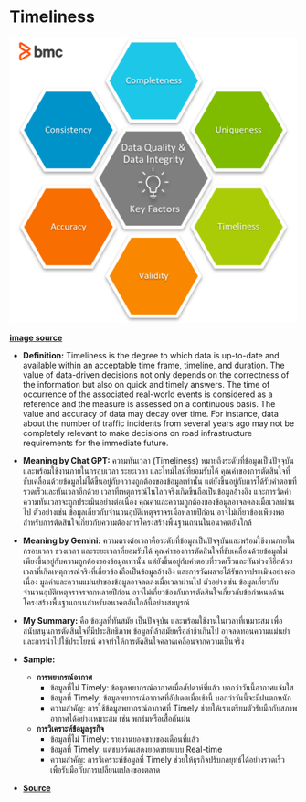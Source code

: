 # Timeliness

![data](img/DataQuality.png)

**[image source](https://www.bmc.com/blogs/data-integrity-vs-data-quality/)**
  
- **Definition:** Timeliness is the degree to which data is up-to-date and available within an acceptable time frame, timeline, and duration.
The value of data-driven decisions not only depends on the correctness of the information but also on quick and timely answers. The time of occurrence of the associated real-world events is considered as a reference and the measure is assessed on a continuous basis. The value and accuracy of data may decay over time.
For instance, data about the number of traffic incidents from several years ago may not be completely relevant to make decisions on road infrastructure requirements for the immediate future.

- **Meaning by Chat GPT:** ความทันเวลา (Timeliness) หมายถึงระดับที่ข้อมูลเป็นปัจจุบันและพร้อมใช้งานภายในกรอบเวลา ระยะเวลา และไทม์ไลน์ที่ยอมรับได้
คุณค่าของการตัดสินใจที่ขับเคลื่อนด้วยข้อมูลไม่ได้ขึ้นอยู่กับความถูกต้องของข้อมูลเท่านั้น แต่ยังขึ้นอยู่กับการได้รับคำตอบที่รวดเร็วและทันเวลาอีกด้วย เวลาที่เหตุการณ์ในโลกจริงเกิดขึ้นถือเป็นข้อมูลอ้างอิง และการวัดค่าความทันเวลาจะถูกประเมินอย่างต่อเนื่อง คุณค่าและความถูกต้องของข้อมูลอาจลดลงเมื่อเวลาผ่านไป
ตัวอย่างเช่น ข้อมูลเกี่ยวกับจำนวนอุบัติเหตุจราจรเมื่อหลายปีก่อน อาจไม่เกี่ยวข้องเพียงพอสำหรับการตัดสินใจเกี่ยวกับความต้องการโครงสร้างพื้นฐานถนนในอนาคตอันใกล้

- **Meaning by Gemini:** ความตรงต่อเวลาคือระดับที่ข้อมูลเป็นปัจจุบันและพร้อมใช้งานภายในกรอบเวลา ช่วงเวลา และระยะเวลาที่ยอมรับได้
คุณค่าของการตัดสินใจที่ขับเคลื่อนด้วยข้อมูลไม่เพียงขึ้นอยู่กับความถูกต้องของข้อมูลเท่านั้น แต่ยังขึ้นอยู่กับคำตอบที่รวดเร็วและทันท่วงทีอีกด้วย เวลาที่เกิดเหตุการณ์จริงที่เกี่ยวข้องถือเป็นข้อมูลอ้างอิง และการวัดผลจะได้รับการประเมินอย่างต่อเนื่อง มูลค่าและความแม่นยำของข้อมูลอาจลดลงเมื่อเวลาผ่านไป
ตัวอย่างเช่น ข้อมูลเกี่ยวกับจำนวนอุบัติเหตุจราจรจากหลายปีก่อน อาจไม่เกี่ยวข้องกับการตัดสินใจเกี่ยวกับข้อกำหนดด้านโครงสร้างพื้นฐานถนนสำหรับอนาคตอันใกล้นี้อย่างสมบูรณ์

- **My Summary:** คือ ข้อมูลที่ทันสมัย เป็นปัจจุบัน และพร้อมใช้งานในเวลาที่เหมาะสม เพื่อสนับสนุนการตัดสินใจที่มีประสิทธิภาพ ข้อมูลที่ล้าสมัยหรือล่าช้าเกินไป อาจลดทอนความแม่นยำและการนำไปใช้ประโยชน์ อาจทำให้การตัดสินใจคลาดเคลื่อนจากความเป็นจริง
 
- **Sample:** 
  - **การพยากรณ์อากาศ**
    - ข้อมูลที่ไม่ Timely: ข้อมูลพยากรณ์อากาศเมื่อสัปดาห์ที่แล้ว บอกว่าวันนี้อากาศแจ่มใส
    - ข้อมูลที่ Timely: ข้อมูลพยากรณ์อากาศที่อัปเดตเมื่อเช้านี้ บอกว่าวันนี้จะมีฝนตกหนัก
    - ความสำคัญ: การใช้ข้อมูลพยากรณ์อากาศที่ Timely ช่วยให้เราเตรียมตัวรับมือกับสภาพอากาศได้อย่างเหมาะสม เช่น พกร่มหรือเสื้อกันฝน
  - **การวิเคราะห์ข้อมูลธุรกิจ**
    - ข้อมูลที่ไม่ Timely: รายงานยอดขายของเดือนที่แล้ว
    - ข้อมูลที่ Timely: แดชบอร์ดแสดงยอดขายแบบ Real-time
    - ความสำคัญ: การวิเคราะห์ข้อมูลที่ Timely ช่วยให้ธุรกิจปรับกลยุทธ์ได้อย่างรวดเร็ว เพื่อรับมือกับการเปลี่ยนแปลงของตลาด
- **[Source](https://www.bmc.com/blogs/data-integrity-vs-data-quality/)**
